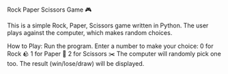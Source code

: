 Rock Paper Scissors Game 🎮

This is a simple Rock, Paper, Scissors game written in Python. The user plays against the computer, which makes random choices.

How to Play:
  Run the program.
  Enter a number to make your choice:
     0 for Rock 🪨
     1 for Paper 📄
     2 for Scissors ✂️
  The computer will randomly pick one too.
  The result (win/lose/draw) will be displayed.
